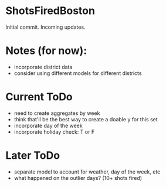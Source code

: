 # ShotsFiredBoston

Initial commit. Incoming updates.

# Notes (for now):
- incorporate district data
- consider using different models for different districts

# Current ToDo
- need to create aggregates by week
- think that'll be the best way to create a doable y for this set
- incorporate day of the week
- incorporate holiday check: T or F

# Later ToDo
- separate model to account for weather, day of the week, etc
- what happened on the outlier days? (10+ shots fired)